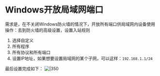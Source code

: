 # Windows开放局域网端口
需求是，在不关闭Windows防火墙的情况下，开放所有端口供局域网内设备使用
操作：去到防火墙的高级设置，设置入站规则
1. 选择自定义
2. 所有程序
3. 所有协议和所有端口
4. 设置IP地址，如果想要设置局域网的某个子网，可以这样：`192.168.1.1/24`

最后设置完成如下：
![|350](https://cdn.jsdelivr.net/gh/HoShum/PictureRepo/imgs/202405121100393.png)
